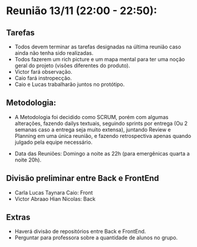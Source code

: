 # Reunião 13/11 (22:00 - 22:50):

## Tarefas

- Todos devem terminar as tarefas designadas na última reunião caso ainda não tenha sido realizadas.
- Todos fazerem um rich picture e um mapa mental para ter uma noção geral do projeto (visões diferentes do produto).
- Victor fará observação.
- Caio fará instropecção.
- Caio e Lucas trabalharão juntos no protótipo.

## Metodologia:	

- A Metodologia foi decidido como SCRUM, porém com algumas alterações, fazendo dailys textuais, seguindo sprints por entrega
(Ou 2 semanas caso a entrega seja muito extensa), juntando Review e Planning em uma única reunião, e fazendo 
retrospectiva apenas quando julgado pela equipe necessário.

- Data das Reuniões: Domingo a noite as 22h (para emergênicas quarta a noite 20h).

## Divisão preliminar entre Back e FrontEnd

- Carla Lucas Taynara Caio: Front
- Victor Abraao Hian Nicolas: Back

## Extras

- Haverá divisão de repositórios entre Back e FrontEnd.
- Perguntar para professora sobre a quantidade de alunos no grupo.
